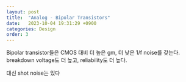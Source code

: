 ```yaml
---
layout: post
title:  "Analog - Bipolar Transistors"
date:   2023-10-04 19:31:29 +0900
categories: Design
order: 3
---
```


Bipolar transistor들은 CMOS 대비 더 높은 gm, 더 낮은 1/f noise를 갖는다.
breakdown voltage도 더 높고, reliability도 더 높다.

대신 shot noise는 있다